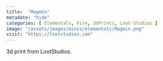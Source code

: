 ```yaml
---
title:  "Magmin"
metadate: "hide"
categories: [ Elementals, Fire, 3dPrints, Loot-Studios ]
image: "/assets/images/minis/elementals/Magmin.png"
visit: "https://lootstudios.com"
---
```

3d print from LootStudios.